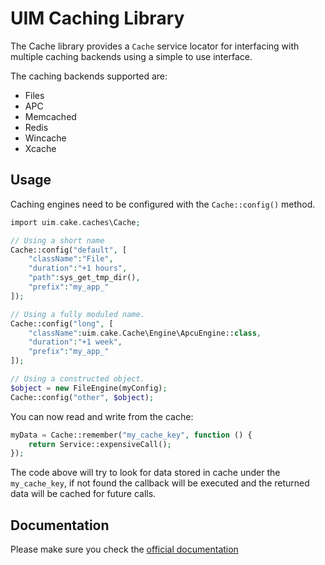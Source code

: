 # UIM Caching Library

The Cache library provides a `Cache` service locator for interfacing with multiple caching backends using
a simple to use interface.

The caching backends supported are:

* Files
* APC
* Memcached
* Redis
* Wincache
* Xcache

## Usage

Caching engines need to be configured with the `Cache::config()` method.

```php
import uim.cake.caches\Cache;

// Using a short name
Cache::config("default", [
    "className":"File",
    "duration":"+1 hours",
    "path":sys_get_tmp_dir(),
    "prefix":"my_app_"
]);

// Using a fully moduled name.
Cache::config("long", [
    "className":uim.cake.Cache\Engine\ApcuEngine::class,
    "duration":"+1 week",
    "prefix":"my_app_"
]);

// Using a constructed object.
$object = new FileEngine(myConfig);
Cache::config("other", $object);
```

You can now read and write from the cache:

```php
myData = Cache::remember("my_cache_key", function () {
	return Service::expensiveCall();
});
```

The code above will try to look for data stored in cache under the `my_cache_key`, if not found
the callback will be executed and the returned data will be cached for future calls.

## Documentation

Please make sure you check the [official documentation](https://book.UIM.org/4/en/core-libraries/caching.html)



